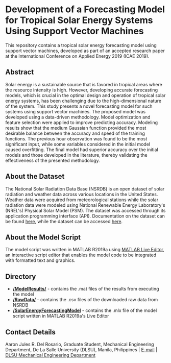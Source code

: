 # Development of a Forecasting Model for Tropical Solar Energy Systems Using Support Vector Machines
This repository contains a tropical solar energy forecasting model using support vector machines, developed as part of an accepted research paper at the International Conference on Applied Energy 2019 (ICAE 2019).

## Abstract
Solar energy is a sustainable source that is favored in tropical areas where the resource intensity is high. However, developing accurate forecasting models, which is crucial in the optimal design and operation of tropical solar energy systems, has been challenging due to the high-dimensional nature of the system. This study presents a novel forecasting model for such systems using support vector machines. The proposed model was developed using a data-driven methodology. Model optimization and feature selection were applied to improve predicting accuracy. Modeling results show that the medium Gaussian function provided the most desirable balance between the accuracy and speed of the training functions. The previous hour observation was found to be the most significant input, while some variables considered in the initial model caused overfitting. The final model had superior accuracy over the initial models and those developed in the literature, thereby validating the effectiveness of the presented methodology.

## About the Dataset
The National Solar Radiation Data Base (NSRDB) is an open dataset of solar radiation and weather data across various locations in the United States. Weather data were acquired from meteorological stations while the solar radiation data were modeled using National Renewable Energy Laboratory's (NREL's) Physical Solar Model (PSM). The dataset was accessed through its application programming interface (API). Documentation on the dataset can be found [here](https://doi.org/10.1016/j.rser.2018.03.003), while the dataset can be accessed [here](https://nsrdb.nrel.gov).

## About the Model Script
The model script was written in MATLAB R2019a using [MATLAB Live Editor](https://www.mathworks.com/products/matlab/live-editor.html), an interactive script editor that enables the model code to be integrated with formatted text and graphics.

## Directory
* [__/ModelResults/__](/ModelResults/) - contains the .mat files of the results from executing the model
* [__/RawData/__](/RawData/) - contains the .csv files of the downloaded raw data from NSRDB
* [__/SolarEnergyForecastingModel__](/SolarEnergyForecastingModel.mlx) - contains the .mlx file of the model script written in MATLAB R2019a's Live Editor

## Contact Details
Aaron Jules R. Del Rosario, Graduate Student, Mechanical Engineering Department, De La Salle University (DLSU), Manila, Philippines | [E-mail](aaron_jules_delrosario@dlsu.edu.ph) | [DLSU Mechanical Engineering Department](https://www.dlsu.edu.ph/colleges/gcoe/academic-departments/mechanical-engineering/)
